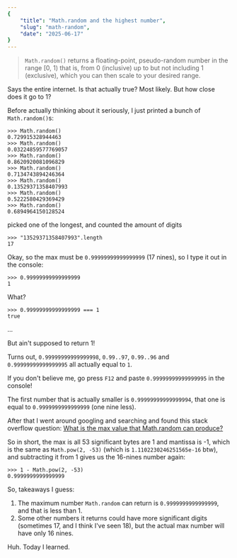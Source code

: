 ```yaml
---
{
    "title": "Math.random and the highest number",
    "slug": "math-random",
    "date": "2025-06-17"
}
---
```


> `Math.random()` returns a floating-point, pseudo-random number in the range [0, 1) that is, from 0 (inclusive) up to but not including 1 (exclusive), which you can then scale to your desired range.

Says the entire internet. Is that actually true? Most likely. But how close does it go to 1?

Before actually thinking about it seriously, I just printed a bunch of `Math.random()`s:

```
>>> Math.random()
0.729915328944463
>>> Math.random()
0.03224859577769057
>>> Math.random()
0.8620920081096829
>>> Math.random()
0.7134743894246364
>>> Math.random()
0.13529371358407993
>>> Math.random()
0.5222580429369429
>>> Math.random()
0.6894964150128524
```

picked one of the longest, and counted the amount of digits

```
>>> "13529371358407993".length
17
```

Okay, so the max must be `0.99999999999999999` (17 nines), so I type it out in the console:

```
>>> 0.99999999999999999
1
```

What?

```
>>> 0.99999999999999999 === 1
true
```

...

But ain't supposed to return 1!

Turns out, `0.99999999999999998`, `0.99..97`, `0.99..96` and `0.99999999999999995` all actually equal to `1`.

If you don't believe me, go press `F12` and paste `0.99999999999999995` in the console!

The first number that is actually smaller is `0.99999999999999994`, that one is equal to `0.9999999999999999` (one nine less).

After that I went around googling and searching and found this stack overflow question: [What is the max value that Math.random can produce?](https://stackoverflow.com/questions/64052337/what-is-the-max-value-that-math-random-can-produce)

So in short, the max is all 53 significant bytes are 1 and mantissa is -1, which is the same as `Math.pow(2, -53)` (which is `1.1102230246251565e-16` btw), and subtracting it from 1 gives us the 16-nines number again:

```
>>> 1 - Math.pow(2, -53)
0.9999999999999999
```

So, takeaways I guess:

1. The maximum number `Math.random` can return is `0.9999999999999999`, and that is less than 1.
2. Some other numbers it returns could have more significant digits (sometimes 17, and I think I've seen 18), but the actual max number will have only 16 nines.

Huh. Today I learned.
